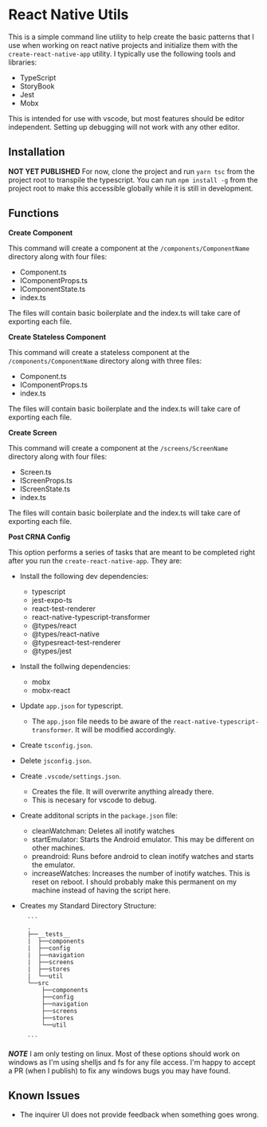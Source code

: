 # React Native Utils #

This is a simple command line utility to help create the basic patterns that I use when working on react native projects and initialize them with the `create-react-native-app` utility. I typically use the following tools and libraries:

* TypeScript
* StoryBook
* Jest
* Mobx

This is intended for use with vscode, but most features should be editor independent. Setting up debugging will not work with any other editor. 

## Installation ##

**NOT YET PUBLISHED**
For now, clone the project and run `yarn tsc` from the project root to transpile the typescript. You can run `npm install -g` from the project root to make this accessible globally while it is still in development.

## Functions ##

**Create Component**

This command will create a component at the `/components/ComponentName` directory along with four files: 

* Component.ts
* IComponentProps.ts
* IComponentState.ts
* index.ts

The files will contain basic boilerplate and the index.ts will take care of exporting each file.

**Create Stateless Component** 

This command will create a stateless component at the `/components/ComponentName` directory along with three files: 

* Component.ts
* IComponentProps.ts
* index.ts

The files will contain basic boilerplate and the index.ts will take care of exporting each file.

**Create Screen**

This command will create a component at the `/screens/ScreenName` directory along with four files: 

* Screen.ts
* IScreenProps.ts
* IScreenState.ts
* index.ts

The files will contain basic boilerplate and the index.ts will take care of exporting each file.

**Post CRNA Config**

This option performs a series of tasks that are meant to be completed right after you run the `create-react-native-app`. They are:

* Install the following dev dependencies:
    * typescript
    * jest-expo-ts
    * react-test-renderer
    * react-native-typescript-transformer
    * @types/react
    * @types/react-native
    * @typesreact-test-renderer
    * @types/jest
* Install the follwing dependencies:
    * mobx
    * mobx-react
* Update `app.json` for typescript.
    * The `app.json` file needs to be aware of the `react-native-typescript-transformer`. It will be modified accordingly.
* Create `tsconfig.json`.
* Delete `jsconfig.json`.
* Create `.vscode/settings.json`. 
    * Creates the file. It will overwrite anything already there.
    * This is necesary for vscode to debug.
* Create additonal scripts in the `package.json` file:
    * cleanWatchman: Deletes all inotify watches
    * startEmulator: Starts the Android emulator. This may be different on other machines.
    * preandroid: Runs before android to clean inotify watches and starts the emulator.
    * increaseWatches: Increases the number of inotify watches. This is reset on reboot. I should probably make this permanent on my machine instead of having the script here.
* Creates my Standard Directory Structure:

        ```
        .
        ├──__tests__
        |  ├──components
        |  ├──config
        |  ├──navigation
        |  ├──screens
        |  ├──stores
        |  └──util
        └──src
            ├──components
            ├──config
            ├──navigation
            ├──screens
            ├──stores
            └──util

        ```


***NOTE*** I am only testing on linux. Most of these options should work on windows as I'm using shelljs and fs for any file access. I'm happy to accept a PR (when I publish) to fix any windows bugs you may have found.


## Known Issues ## 

* The inquirer UI does not provide feedback when something goes wrong.

